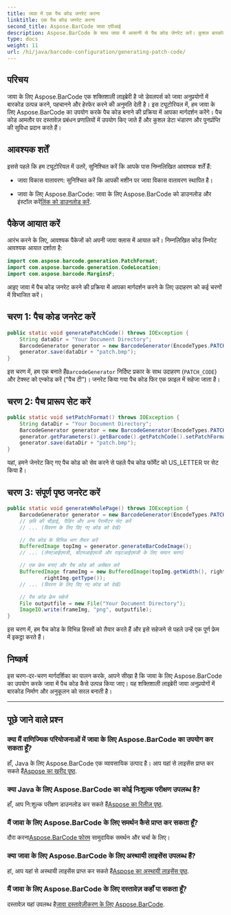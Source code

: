 ```yaml
---
title: जावा में एक पैच कोड जनरेट करना
linktitle: एक पैच कोड जनरेट करना
second_title: Aspose.BarCode जावा एपीआई
description: Aspose.BarCode के साथ जावा में आसानी से पैच कोड जेनरेट करें। कुशल बारकोड जनरेशन के लिए हमारी चरण-दर-चरण मार्गदर्शिका का पालन करें।
type: docs
weight: 11
url: /hi/java/barcode-configuration/generating-patch-code/
---
```


## परिचय

जावा के लिए Aspose.BarCode एक शक्तिशाली लाइब्रेरी है जो डेवलपर्स को जावा अनुप्रयोगों में बारकोड उत्पन्न करने, पहचानने और हेरफेर करने की अनुमति देती है। इस ट्यूटोरियल में, हम जावा के लिए Aspose.BarCode का उपयोग करके पैच कोड बनाने की प्रक्रिया में आपका मार्गदर्शन करेंगे। पैच कोड आमतौर पर दस्तावेज़ प्रबंधन प्रणालियों में उपयोग किए जाते हैं और कुशल डेटा भंडारण और पुनर्प्राप्ति की सुविधा प्रदान करते हैं।

## आवश्यक शर्तें

इससे पहले कि हम ट्यूटोरियल में उतरें, सुनिश्चित करें कि आपके पास निम्नलिखित आवश्यक शर्तें हैं:

- जावा विकास वातावरण: सुनिश्चित करें कि आपकी मशीन पर जावा विकास वातावरण स्थापित है।

-  जावा के लिए Aspose.BarCode: जावा के लिए Aspose.BarCode को डाउनलोड और इंस्टॉल करें[लिंक को डाउनलोड करें](https://releases.aspose.com/barcode/java/).

## पैकेज आयात करें

आरंभ करने के लिए, आवश्यक पैकेजों को अपनी जावा क्लास में आयात करें। निम्नलिखित कोड स्निपेट आवश्यक आयात दर्शाता है:

```java
import com.aspose.barcode.generation.PatchFormat;
import com.aspose.barcode.generation.CodeLocation;
import com.aspose.barcode.MarginsF;
```

आइए जावा में पैच कोड जनरेट करने की प्रक्रिया में आपका मार्गदर्शन करने के लिए उदाहरण को कई चरणों में विभाजित करें।

## चरण 1: पैच कोड जनरेट करें

```java
public static void generatePatchCode() throws IOException {
    String dataDir = "Your Document Directory";
    BarcodeGenerator generator = new BarcodeGenerator(EncodeTypes.PATCH_CODE, "Patch T");
    generator.save(dataDir + "patch.bmp");
}
```

 इस चरण में, हम एक बनाते हैं`BarcodeGenerator` निर्दिष्ट प्रकार के साथ उदाहरण (`PATCH_CODE`) और टेक्स्ट को एन्कोड करें ("पैच टी")। जनरेट किया गया पैच कोड फिर एक फ़ाइल में सहेजा जाता है।

## चरण 2: पैच प्रारूप सेट करें

```java
public static void setPatchFormat() throws IOException {
    String dataDir = "Your Document Directory";
    BarcodeGenerator generator = new BarcodeGenerator(EncodeTypes.PATCH_CODE, "Patch T");
    generator.getParameters().getBarcode().getPatchCode().setPatchFormat(PatchFormat.US_LETTER);
    generator.save(dataDir + "patch.bmp");
}
```

यहां, हमने जेनरेट किए गए पैच कोड को सेव करने से पहले पैच कोड फॉर्मेट को US_LETTER पर सेट किया है।

## चरण 3: संपूर्ण पृष्ठ जनरेट करें

```java
public static void generateWholePage() throws IOException {
    BarcodeGenerator generator = new BarcodeGenerator(EncodeTypes.PATCH_CODE, "Patch T");
    // छवि की चौड़ाई, पैडिंग और अन्य पैरामीटर सेट करें
    // ... (विवरण के लिए दिए गए कोड को देखें)

    // पैच कोड के विभिन्न भाग तैयार करें
    BufferedImage topImg = generator.generateBarCodeImage();
    // ... (लेफ्टआईएमजी, बॉटमआईएमजी और राइटआईएमजी के लिए समान चरण)

    // एक फ्रेम बनाएं और पैच कोड को असेंबल करें
    BufferedImage frameImg = new BufferedImage(topImg.getWidth(), rightImg.getHeight() + 2 * topImg.getHeight(),
            rightImg.getType());
    // ... (विवरण के लिए दिए गए कोड को देखें)

    // पैच कोड फ़्रेम सहेजें
    File outputfile = new File("Your Document Directory");
    ImageIO.write(frameImg, "png", outputfile);
}
```

इस चरण में, हम पैच कोड के विभिन्न हिस्सों को तैयार करते हैं और इसे सहेजने से पहले उन्हें एक पूर्ण फ्रेम में इकट्ठा करते हैं।

## निष्कर्ष

इस चरण-दर-चरण मार्गदर्शिका का पालन करके, आपने सीखा है कि जावा के लिए Aspose.BarCode का उपयोग करके जावा में पैच कोड कैसे उत्पन्न किया जाए। यह शक्तिशाली लाइब्रेरी जावा अनुप्रयोगों में बारकोड निर्माण और अनुकूलन को सरल बनाती है।

---

## पूछे जाने वाले प्रश्न

### क्या मैं वाणिज्यिक परियोजनाओं में जावा के लिए Aspose.BarCode का उपयोग कर सकता हूँ?
 हाँ, Java के लिए Aspose.BarCode एक व्यावसायिक उत्पाद है। आप यहां से लाइसेंस प्राप्त कर सकते हैं[Aspose का खरीद पृष्ठ](https://purchase.aspose.com/buy).

### क्या Java के लिए Aspose.BarCode का कोई निःशुल्क परीक्षण उपलब्ध है?
 हाँ, आप नि:शुल्क परीक्षण डाउनलोड कर सकते हैं[Aspose का रिलीज़ पृष्ठ](https://releases.aspose.com/).

### मैं जावा के लिए Aspose.BarCode के लिए समर्थन कैसे प्राप्त कर सकता हूँ?
 दौरा करना[Aspose.BarCode फोरम](https://forum.aspose.com/c/barcode/13) सामुदायिक समर्थन और चर्चा के लिए।

### क्या जावा के लिए Aspose.BarCode के लिए अस्थायी लाइसेंस उपलब्ध हैं?
 हां, आप यहां से अस्थायी लाइसेंस प्राप्त कर सकते हैं[Aspose का अस्थायी लाइसेंस पृष्ठ](https://purchase.aspose.com/temporary-license/).

### मैं जावा के लिए Aspose.BarCode के लिए दस्तावेज़ कहाँ पा सकता हूँ?
 दस्तावेज़ यहां उपलब्ध है[जावा दस्तावेज़ीकरण के लिए Aspose.BarCode](https://reference.aspose.com/barcode/java/).
